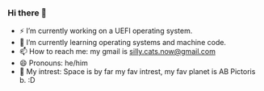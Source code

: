 ### Hi there 👋

- ⚡ I’m currently working on a UEFI operating system.
- 🌱 I’m currently learning operating systems and machine code.
- 📫 How to reach me: my gmail is silly.cats.now@gmail.com
- 😄 Pronouns: he/him
- 🔭 My intrest: Space is by far my fav intrest, my fav planet is AB Pictoris b. :D
  
